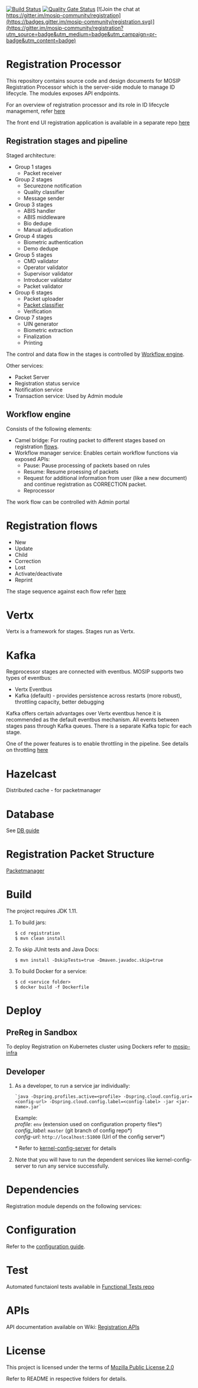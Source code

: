 
[![Build Status](https://travis-ci.org/mosip/registration.svg?branch=master)](https://travis-ci.org/mosip/registration)
[![Quality Gate Status](https://sonarcloud.io/api/project_badges/measure?project=mosip_registration&metric=alert_status)](https://sonarcloud.io/dashboard?id=mosip_registration)
[![Join the chat at https://gitter.im/mosip-community/registration](https://badges.gitter.im/mosip-community/registration.svg)](https://gitter.im/mosip-community/registration?utm_source=badge&utm_medium=badge&utm_campaign=pr-badge&utm_content=badge)

# Registration Processor
This repository contains source code and design documents for MOSIP Registration Processor which is the server-side module to manage ID lifecycle.  The modules exposes API endpoints.  

For an overview of registration processor and its role in ID lifecycle management, refer [here](https://docs.mosip.io)

The front end UI registration application is available in a separate repo [here](https://github.com/mosip/registration-client/tree/develop)

## Registration stages and pipeline

Staged architecture:

  * Group 1 stages 
      * Packet receiver  
  * Group 2 stages
      * Securezone notification
      * Quality classifier
      * Message sender
  * Group 3 stages
      * ABIS handler
      * ABIS middleware 
      * Bio dedupe
      * Manual adjudication
 * Group 4 stages
      * Biometric authentication
      * Demo dedupe
 * Group 5 stages
      * CMD validator
      * Operator validator
      * Supervisor validator
      * Introducer validator
      * Packet validator
 * Group 6 stages
      * Packet uploader
      * [Packet classifier](registration-processor/pre-processor/registration-processor-packet-classifier-stage/README.md)
      * Verification
 * Group 7 stages
      * UIN generator
      * Biometric extraction
      * Finalization
      * Printing

The control and data flow in the stages is controlled by [Workflow engine](#workflow-engine).

Other services:
  * Packet Server
  * Registration status service
  * Notification service
  * Transaction service:  Used by Admin module

## Workflow engine
Consists of the following elements:
*  Camel bridge: For routing packet to different stages based on registration [flows](docs/flows.md).
*  Workflow manager service:  Enables certain workflow functions via exposed APIs:
    *  Pause: Pause processing of packets based on rules
    *  Resume: Resume proessing of packets  
    *  Request for additional information from user (like a new document) and continue registration as CORRECTION packet.
    * Reprocessor

The work flow can be controlled with Admin portal

# Registration flows

* New 
* Update
* Child
* Correction 
* Lost 
* Activate/deactivate
* Reprint

The stage sequence against each flow refer [here](docs/flows.md)
 
# Vertx
Vertx is a framework for stages. Stages run as Vertx.

# Kafka
Regprocessor stages are connected with eventbus.  MOSIP supports two types of eventbus: 
 - Vertx Eventbus 
 - Kafka (default) - provides persistence across restarts (more robust), throttling capacity, better debugging 

Kafka offers certain advantages over Vertx eventbus hence it is recommended as the default eventbus mechanism. All events between stages pass through Kafka queues. There is a separate Kafka topic for each stage.

One of the power features is to enable throttling in the pipeline.  See details on throttling [here](docs/throttling.md)

# Hazelcast 
Distributed cache - for packetmanager

# Database

See [DB guide](db_scripts/README.md)

# Registration Packet Structure
[Packetmanager](https://github.com/mosip/packet-manager/tree/develop/README.md)

# Build
The project requires JDK 1.11. 
1. To build jars:
    ```
    $ cd registration
    $ mvn clean install 
    ```
1. To skip JUnit tests and Java Docs:
    ```
    $ mvn install -DskipTests=true -Dmaven.javadoc.skip=true
    ```
1. To build Docker for a service:
    ```
    $ cd <service folder>
    $ docker build -f Dockerfile
    ```

# Deploy

## PreReg in Sandbox
To deploy Registration on Kubernetes cluster using Dockers refer to [mosip-infra](https://github.com/mosip/mosip-infra/tree/1.2.0_v3/deployment/v3)

## Developer

1. As a developer, to run a service jar individually:
    ```
    `java -Dspring.profiles.active=<profile> -Dspring.cloud.config.uri=<config-url> -Dspring.cloud.config.label=<config-label> -jar <jar-name>.jar`
    ```
    Example:  
        _profile_: `env` (extension used on configuration property files*)    
        _config_label_: `master` (git branch of config repo*)  
        _config-url_: `http://localhost:51000` (Url of the config server*)  
	
	\* Refer to [kernel-config-server](https://github.com/mosip/commons/tree/master/kernel/kernel-config-server) for details


1. Note that you will have to run the dependent services like kernel-config-server to run any service successfully.
    
# Dependencies
Registration module depends on the following services:


# Configuration
Refer to the [configuration guide](docs/configuration.md).

# Test
Automated functaionl tests available in [Functional Tests repo](https://github.com/mosip/mosip-functional-tests)

# APIs
API documentation available on Wiki: [Registration APIs](https://github.com/mosip/documentation/wiki/Registration-APIs)

# License
This project is licensed under the terms of [Mozilla Public License 2.0](https://github.com/mosip/mosip-platform/blob/master/LICENSE)

Refer to README in respective folders for details.

